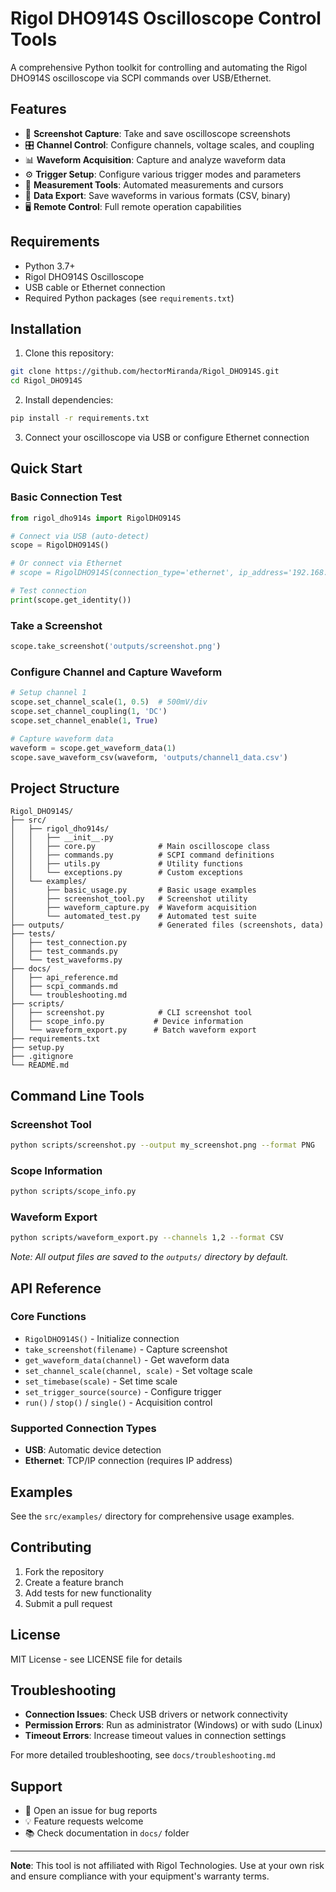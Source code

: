 # Rigol DHO914S Oscilloscope Control Tools

A comprehensive Python toolkit for controlling and automating the Rigol DHO914S oscilloscope via SCPI commands over USB/Ethernet.

## Features

- 📸 **Screenshot Capture**: Take and save oscilloscope screenshots
- 🎛️ **Channel Control**: Configure channels, voltage scales, and coupling
- 📊 **Waveform Acquisition**: Capture and analyze waveform data
- ⚙️ **Trigger Setup**: Configure various trigger modes and parameters
- 🔧 **Measurement Tools**: Automated measurements and cursors
- 💾 **Data Export**: Save waveforms in various formats (CSV, binary)
- 🖥️ **Remote Control**: Full remote operation capabilities

## Requirements

- Python 3.7+
- Rigol DHO914S Oscilloscope
- USB cable or Ethernet connection
- Required Python packages (see `requirements.txt`)

## Installation

1. Clone this repository:
```bash
git clone https://github.com/hectorMiranda/Rigol_DHO914S.git
cd Rigol_DHO914S
```

2. Install dependencies:
```bash
pip install -r requirements.txt
```

3. Connect your oscilloscope via USB or configure Ethernet connection

## Quick Start

### Basic Connection Test
```python
from rigol_dho914s import RigolDHO914S

# Connect via USB (auto-detect)
scope = RigolDHO914S()

# Or connect via Ethernet
# scope = RigolDHO914S(connection_type='ethernet', ip_address='192.168.1.100')

# Test connection
print(scope.get_identity())
```

### Take a Screenshot
```python
scope.take_screenshot('outputs/screenshot.png')
```

### Configure Channel and Capture Waveform
```python
# Setup channel 1
scope.set_channel_scale(1, 0.5)  # 500mV/div
scope.set_channel_coupling(1, 'DC')
scope.set_channel_enable(1, True)

# Capture waveform data
waveform = scope.get_waveform_data(1)
scope.save_waveform_csv(waveform, 'outputs/channel1_data.csv')
```

## Project Structure

```
Rigol_DHO914S/
├── src/
│   ├── rigol_dho914s/
│   │   ├── __init__.py
│   │   ├── core.py              # Main oscilloscope class
│   │   ├── commands.py          # SCPI command definitions
│   │   ├── utils.py             # Utility functions
│   │   └── exceptions.py        # Custom exceptions
│   └── examples/
│       ├── basic_usage.py       # Basic usage examples
│       ├── screenshot_tool.py   # Screenshot utility
│       ├── waveform_capture.py  # Waveform acquisition
│       └── automated_test.py    # Automated test suite
├── outputs/                     # Generated files (screenshots, data)
├── tests/
│   ├── test_connection.py
│   ├── test_commands.py
│   └── test_waveforms.py
├── docs/
│   ├── api_reference.md
│   ├── scpi_commands.md
│   └── troubleshooting.md
├── scripts/
│   ├── screenshot.py            # CLI screenshot tool
│   ├── scope_info.py           # Device information
│   └── waveform_export.py      # Batch waveform export
├── requirements.txt
├── setup.py
├── .gitignore
└── README.md
```

## Command Line Tools

### Screenshot Tool
```bash
python scripts/screenshot.py --output my_screenshot.png --format PNG
```

### Scope Information
```bash
python scripts/scope_info.py
```

### Waveform Export
```bash
python scripts/waveform_export.py --channels 1,2 --format CSV
```

*Note: All output files are saved to the `outputs/` directory by default.*

## API Reference

### Core Functions

- `RigolDHO914S()` - Initialize connection
- `take_screenshot(filename)` - Capture screenshot
- `get_waveform_data(channel)` - Get waveform data
- `set_channel_scale(channel, scale)` - Set voltage scale
- `set_timebase(scale)` - Set time scale
- `set_trigger_source(source)` - Configure trigger
- `run()` / `stop()` / `single()` - Acquisition control

### Supported Connection Types

- **USB**: Automatic device detection
- **Ethernet**: TCP/IP connection (requires IP address)

## Examples

See the `src/examples/` directory for comprehensive usage examples.

## Contributing

1. Fork the repository
2. Create a feature branch
3. Add tests for new functionality
4. Submit a pull request

## License

MIT License - see LICENSE file for details

## Troubleshooting

- **Connection Issues**: Check USB drivers or network connectivity
- **Permission Errors**: Run as administrator (Windows) or with sudo (Linux)
- **Timeout Errors**: Increase timeout values in connection settings

For more detailed troubleshooting, see `docs/troubleshooting.md`

## Support

- 📧 Open an issue for bug reports
- 💡 Feature requests welcome
- 📚 Check documentation in `docs/` folder

---

**Note**: This tool is not affiliated with Rigol Technologies. Use at your own risk and ensure compliance with your equipment's warranty terms.
